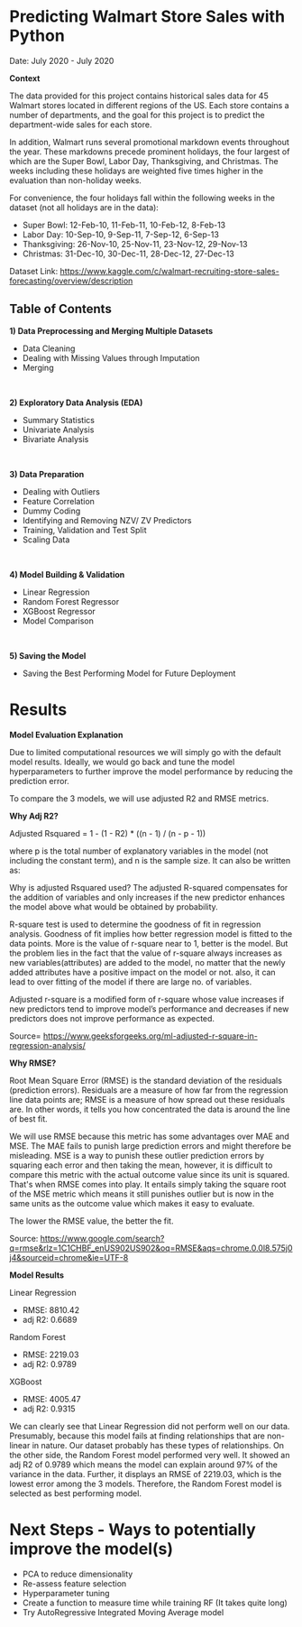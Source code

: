 # Predicting Walmart Store Sales with Python

Date: July 2020 - July 2020

**Context**

The data provided for this project contains historical sales data for 45 Walmart stores located in different regions of the US. Each store contains a number of departments, and the goal for this project is to predict the department-wide sales for each store.

In addition, Walmart runs several promotional markdown events throughout the year. These markdowns precede prominent holidays, the four largest of which are the Super Bowl, Labor Day, Thanksgiving, and Christmas. The weeks including these holidays are weighted five times higher in the evaluation than non-holiday weeks.

For convenience, the four holidays fall within the following weeks in the dataset (not all holidays are in the data):

- Super Bowl: 12-Feb-10, 11-Feb-11, 10-Feb-12, 8-Feb-13
- Labor Day: 10-Sep-10, 9-Sep-11, 7-Sep-12, 6-Sep-13
- Thanksgiving: 26-Nov-10, 25-Nov-11, 23-Nov-12, 29-Nov-13
- Christmas: 31-Dec-10, 30-Dec-11, 28-Dec-12, 27-Dec-13

Dataset Link: https://www.kaggle.com/c/walmart-recruiting-store-sales-forecasting/overview/description

## Table of Contents
**1) Data Preprocessing and Merging Multiple Datasets** 
- Data Cleaning
- Dealing with Missing Values through Imputation
- Merging
<br>

**2) Exploratory Data Analysis (EDA)**
- Summary Statistics
- Univariate Analysis
- Bivariate Analysis
<br>

**3) Data Preparation**
- Dealing with Outliers
- Feature Correlation
- Dummy Coding
- Identifying and Removing NZV/ ZV Predictors
- Training, Validation and Test Split
- Scaling Data
<br>

**4) Model Building & Validation**
- Linear Regression
- Random Forest Regressor
- XGBoost Regressor
- Model Comparison
<br>

**5) Saving the Model**
- Saving the Best Performing Model for Future Deployment

# Results

**Model Evaluation Explanation**

Due to limited computational resources we will simply go with the default model results. Ideally, we would go back and tune the model hyperparameters to further improve the model performance by reducing the prediction error.

To compare the 3 models, we will use adjusted R2 and RMSE metrics.

**Why Adj R2?**

Adjusted Rsquared = 1 - (1 - R2) * ((n - 1) / (n - p - 1))

where p is the total number of explanatory variables in the model (not including the constant term), and n is the sample size. It can also be written as:

Why is adjusted Rsquared used? The adjusted R-squared compensates for the addition of variables and only increases if the new predictor enhances the model above what would be obtained by probability.

R-square test is used to determine the goodness of fit in regression analysis. Goodness of fit implies how better regression model is fitted to the data points. More is the value of r-square near to 1, better is the model. But the problem lies in the fact that the value of r-square always increases as new variables(attributes) are added to the model, no matter that the newly added attributes have a positive impact on the model or not. also, it can lead to over fitting of the model if there are large no. of variables.

Adjusted r-square is a modified form of r-square whose value increases if new predictors tend to improve model’s performance and decreases if new predictors does not improve performance as expected.

Source= https://www.geeksforgeeks.org/ml-adjusted-r-square-in-regression-analysis/

**Why RMSE?**

Root Mean Square Error (RMSE) is the standard deviation of the residuals (prediction errors). Residuals are a measure of how far from the regression line data points are; RMSE is a measure of how spread out these residuals are. In other words, it tells you how concentrated the data is around the line of best fit.

We will use RMSE because this metric has some advantages over MAE and MSE. The MAE fails to punish large prediction errors and might therefore be misleading. MSE is a way to punish these outlier prediction errors by squaring each error and then taking the mean, however, it is difficult to compare this metric with the actual outcome value since its unit is squared. That's when RMSE comes into play. It entails simply taking the square root of the MSE metric which means it still punishes outlier but is now in the same units as the outcome value which makes it easy to evaluate.

The lower the RMSE value, the better the fit.

Source: https://www.google.com/search?q=rmse&rlz=1C1CHBF_enUS902US902&oq=RMSE&aqs=chrome.0.0l8.575j0j4&sourceid=chrome&ie=UTF-8

**Model Results**

Linear Regression
- RMSE: 8810.42
- adj R2: 0.6689

Random Forest
- RMSE: 2219.03
- adj R2: 0.9789

XGBoost
- RMSE: 4005.47
- adj R2: 0.9315

We can clearly see that Linear Regression did not perform well on our data. Presumably, because this model fails at finding relationships that are non-linear in nature. Our dataset probably has these types of relationships. On the other side, the Random Forest model performed very well. It showed an adj R2 of 0.9789 which means the model can explain around 97% of the variance in the data. Further, it displays an RMSE of 2219.03, which is the lowest error among the 3 models. Therefore, the Random Forest model is selected as best performing model.

# Next Steps - Ways to potentially improve the model(s)

- PCA to reduce dimensionality
- Re-assess feature selection
- Hyperparameter tuning
- Create a function to measure time while training RF (It takes quite long)
- Try AutoRegressive Integrated Moving Average model
